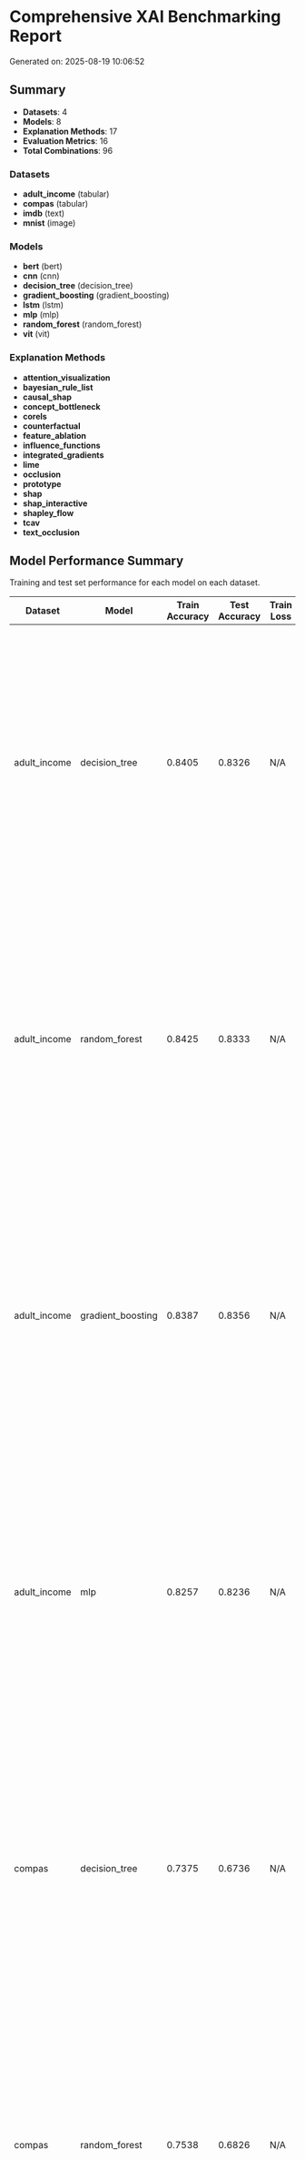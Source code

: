 # Comprehensive XAI Benchmarking Report

Generated on: 2025-08-19 10:06:52

## Summary

- **Datasets**: 4
- **Models**: 8
- **Explanation Methods**: 17
- **Evaluation Metrics**: 16
- **Total Combinations**: 96

### Datasets
- **adult_income** (tabular)
- **compas** (tabular)
- **imdb** (text)
- **mnist** (image)

### Models
- **bert** (bert)
- **cnn** (cnn)
- **decision_tree** (decision_tree)
- **gradient_boosting** (gradient_boosting)
- **lstm** (lstm)
- **mlp** (mlp)
- **random_forest** (random_forest)
- **vit** (vit)

### Explanation Methods
- **attention_visualization**
- **bayesian_rule_list**
- **causal_shap**
- **concept_bottleneck**
- **corels**
- **counterfactual**
- **feature_ablation**
- **influence_functions**
- **integrated_gradients**
- **lime**
- **occlusion**
- **prototype**
- **shap**
- **shap_interactive**
- **shapley_flow**
- **tcav**
- **text_occlusion**

## Model Performance Summary

Training and test set performance for each model on each dataset.

| Dataset | Model | Train Accuracy | Test Accuracy | Train Loss | Test Loss | Other Metrics |
|---------|-------|----------------|---------------|------------|-----------|---------------|
| adult_income | decision_tree | 0.8405 | 0.8326 | N/A | N/A | train_f1: 0.8247; test_f1: 0.8159; train_precision: 0.8365; test_precision: 0.8264; train_recall: 0.8405; test_recall: 0.8326; overfitting_gap: 0.0079; overfitting_severity: low; class_accuracies: [0.957845950121386, 0.45472703062583225]; n_classes: 2.0000; n_train_samples: 24129.0000; n_test_samples: 6033.0000; training_time: 0.0275; model_complexity: {'n_parameters': 13, 'model_size_bytes': 48, 'model_size_mb': 4.57763671875e-05, 'complexity_level': 'simple'} |
| adult_income | random_forest | 0.8425 | 0.8333 | N/A | N/A | train_f1: 0.8267; test_f1: 0.8160; train_precision: 0.8392; test_precision: 0.8278; train_recall: 0.8425; test_recall: 0.8333; overfitting_gap: 0.0092; overfitting_severity: low; class_accuracies: [0.9602736702714633, 0.45006657789613846]; n_classes: 2.0000; n_train_samples: 24129.0000; n_test_samples: 6033.0000; training_time: 0.6678; model_complexity: {'n_parameters': 19, 'model_size_bytes': 48, 'model_size_mb': 4.57763671875e-05, 'complexity_level': 'simple'} |
| adult_income | gradient_boosting | 0.8387 | 0.8356 | N/A | N/A | train_f1: 0.8229; test_f1: 0.8189; train_precision: 0.8340; test_precision: 0.8305; train_recall: 0.8387; test_recall: 0.8356; overfitting_gap: 0.0031; overfitting_severity: low; class_accuracies: [0.9607150739351137, 0.4580559254327563]; n_classes: 2.0000; n_train_samples: 24129.0000; n_test_samples: 6033.0000; training_time: 1.1447; model_complexity: {'n_parameters': 20, 'model_size_bytes': 48, 'model_size_mb': 4.57763671875e-05, 'complexity_level': 'simple'} |
| adult_income | mlp | 0.8257 | 0.8236 | N/A | N/A | train_f1: 0.8112; test_f1: 0.8083; train_precision: 0.8161; test_precision: 0.8137; train_recall: 0.8257; test_recall: 0.8236; overfitting_gap: 0.0021; overfitting_severity: low; class_accuracies: [0.9452659457073493, 0.4567243675099867]; n_classes: 2.0000; n_train_samples: 24129.0000; n_test_samples: 6033.0000; training_time: 8.5389; model_complexity: {'n_parameters': 23, 'model_size_bytes': 48, 'model_size_mb': 4.57763671875e-05, 'complexity_level': 'simple'} |
| compas | decision_tree | 0.7375 | 0.6736 | N/A | N/A | train_f1: 0.7347; test_f1: 0.6706; train_precision: 0.7381; test_precision: 0.6721; train_recall: 0.7375; test_recall: 0.6736; overfitting_gap: 0.0639; overfitting_severity: low; class_accuracies: [0.755359394703657, 0.5738461538461539]; n_classes: 2.0000; n_train_samples: 5771.0000; n_test_samples: 1443.0000; training_time: 0.0059; model_complexity: {'n_parameters': 13, 'model_size_bytes': 48, 'model_size_mb': 4.57763671875e-05, 'complexity_level': 'simple'} |
| compas | random_forest | 0.7538 | 0.6826 | N/A | N/A | train_f1: 0.7516; test_f1: 0.6797; train_precision: 0.7543; test_precision: 0.6813; train_recall: 0.7538; test_recall: 0.6826; overfitting_gap: 0.0712; overfitting_severity: low; class_accuracies: [0.7629255989911727, 0.5846153846153846]; n_classes: 2.0000; n_train_samples: 5771.0000; n_test_samples: 1443.0000; training_time: 0.2903; model_complexity: {'n_parameters': 19, 'model_size_bytes': 48, 'model_size_mb': 4.57763671875e-05, 'complexity_level': 'simple'} |
| compas | gradient_boosting | 0.7054 | 0.6951 | N/A | N/A | train_f1: 0.7025; test_f1: 0.6924; train_precision: 0.7049; test_precision: 0.6941; train_recall: 0.7054; test_recall: 0.6951; overfitting_gap: 0.0103; overfitting_severity: low; class_accuracies: [0.7730138713745272, 0.6]; n_classes: 2.0000; n_train_samples: 5771.0000; n_test_samples: 1443.0000; training_time: 0.2799; model_complexity: {'n_parameters': 20, 'model_size_bytes': 48, 'model_size_mb': 4.57763671875e-05, 'complexity_level': 'simple'} |
| compas | mlp | 0.6881 | 0.6854 | N/A | N/A | train_f1: 0.6862; test_f1: 0.6837; train_precision: 0.6868; test_precision: 0.6840; train_recall: 0.6881; test_recall: 0.6854; overfitting_gap: 0.0027; overfitting_severity: low; class_accuracies: [0.7490542244640606, 0.6076923076923076]; n_classes: 2.0000; n_train_samples: 5771.0000; n_test_samples: 1443.0000; training_time: 1.8534; model_complexity: {'n_parameters': 23, 'model_size_bytes': 48, 'model_size_mb': 4.57763671875e-05, 'complexity_level': 'simple'} |
| mnist | cnn | 0.9940 | 0.9800 | N/A | N/A | train_f1: 0.9940; test_f1: 0.9797; train_precision: 0.9942; test_precision: 0.9811; train_recall: 0.9940; test_recall: 0.9800; overfitting_gap: 0.0140; overfitting_severity: low; class_accuracies: [1.0, 1.0, 0.9375, 0.9375, 1.0, 1.0, 1.0, 1.0, 0.8, 1.0]; n_classes: 10.0000; n_train_samples: 1000.0000; n_test_samples: 200.0000; training_time: 6.4886; model_complexity: {'n_parameters': 688138, 'model_size_bytes': 2752552, 'model_size_mb': 2.6250381469726562, 'complexity_level': 'complex'} |
| mnist | vit | 0.7800 | 0.7000 | N/A | N/A | train_f1: 0.7748; test_f1: 0.6862; train_precision: 0.7974; test_precision: 0.7076; train_recall: 0.7800; test_recall: 0.7000; overfitting_gap: 0.0800; overfitting_severity: low; class_accuracies: [1.0, 0.8928571428571429, 0.5, 0.5625, 0.8928571428571429, 0.35, 0.35, 0.875, 0.7, 0.6666666666666666]; n_classes: 10.0000; n_train_samples: 1000.0000; n_test_samples: 200.0000; training_time: 9.8344; model_complexity: {'n_parameters': 3231242, 'model_size_bytes': 12924968, 'model_size_mb': 12.326210021972656, 'complexity_level': 'complex'} |
| imdb | bert | 0.9180 | 0.8100 | N/A | N/A | train_f1: 0.9180; test_f1: 0.8099; train_precision: 0.9180; test_precision: 0.8105; train_recall: 0.9180; test_recall: 0.8100; overfitting_gap: 0.1080; overfitting_severity: moderate; class_accuracies: [0.79, 0.83]; n_classes: 2.0000; n_train_samples: 1000.0000; n_test_samples: 200.0000; training_time: 0.5902; model_complexity: {'n_parameters': 15, 'model_size_bytes': 48, 'model_size_mb': 4.57763671875e-05, 'complexity_level': 'simple'} |
| imdb | lstm | 0.8870 | 0.8150 | N/A | N/A | train_f1: 0.8870; test_f1: 0.8149; train_precision: 0.8870; test_precision: 0.8158; train_recall: 0.8870; test_recall: 0.8150; overfitting_gap: 0.0720; overfitting_severity: low; class_accuracies: [0.84, 0.79]; n_classes: 2.0000; n_train_samples: 1000.0000; n_test_samples: 200.0000; training_time: 1.0073; model_complexity: {'n_parameters': 4, 'model_size_bytes': 48, 'model_size_mb': 4.57763671875e-05, 'complexity_level': 'simple'} |

## XAI Evaluation Results Table

Each row represents a unique combination of Dataset, Model, and Explanation Method with their evaluation metrics.

| Dataset | Model | Explanation Method | Detailed Report | Time Complexity | Faithfulness | Monotonicity | Completeness | Stability | Consistency | Sparsity | Simplicity | Advanced Identity | Advanced Separability | Advanced Non Sensitivity | Advanced Compactness | Advanced Correctness | Advanced Entropy | Advanced Gini Coefficient | Advanced Kl Divergence |
|---------|-------|-------------------|-----------------|--------|--------|--------|--------|--------|--------|--------|--------|--------|--------|--------|--------|--------|--------|--------|--------|
| adult_income | decision_tree | shap | [View Details](#) | 0.0007 | 0.1900 | 0.0200 | 0.0100 | 0.0000 | 0.4651 | 0.0300 | 0.9520 | 0.9432 | 0.1706 | 1.0000 | 0.1775 | 0.6240 | 0.0215 | 0.1420 | 0.1685 |
| adult_income | decision_tree | lime | [View Details](#) | 0.0096 | 0.0600 | 0.0267 | 0.0000 | 0.0000 | 0.5203 | 0.0600 | 0.9404 | 0.8696 | 0.2186 | 1.0000 | 0.2238 | 0.5943 | 0.0279 | 0.1804 | 0.2121 |
| adult_income | decision_tree | causal_shap | [View Details](#) | 0.0161 | 0.2400 | 0.0200 | 0.0200 | 0.0000 | 0.5514 | 0.0360 | 0.9491 | 1.0000 | 0.1772 | 1.0000 | 0.1855 | 0.5809 | 0.0255 | 0.1491 | 0.1745 |
| adult_income | decision_tree | shapley_flow | [View Details](#) | 0.0068 | 0.1000 | 0.0000 | 0.0000 | 1.0000 | 0.0000 | 0.0000 | 1.0000 | 1.0000 | 0.0000 | 0.5000 | 0.0000 | 0.5600 | 0.0000 | 0.0000 | 0.0000 |
| adult_income | decision_tree | shap_interactive | [View Details](#) | 0.0177 | 0.3000 | 0.0333 | 0.0190 | 0.0000 | 0.3736 | 0.1000 | 0.9404 | 0.9073 | 0.2791 | 1.0000 | 0.2800 | 0.6270 | 0.0863 | 0.2270 | 0.2471 |
| adult_income | decision_tree | prototype | [View Details](#) | 0.0008 | 0.6900 | 0.8369 | 1.0000 | 0.0000 | 0.0000 | 0.0000 | 0.0000 | 1.0000 | 0.0000 | 0.5000 | 0.0000 | 0.0000 | 0.0000 | 0.0000 | 0.0000 |
| adult_income | decision_tree | counterfactual | [View Details](#) | 0.0005 | 0.7200 | 0.1868 | 1.0000 | 1.0000 | 0.0000 | 0.0000 | 0.0000 | 1.0000 | 0.0000 | 0.5000 | 0.0000 | 0.0000 | 0.0000 | 0.0000 | 0.0000 |
| adult_income | decision_tree | bayesian_rule_list | [View Details](#) | 0.0005 | 0.0000 | 0.0000 | 0.0000 | 1.0000 | 0.0000 | 0.0000 | 1.0000 | 1.0000 | 0.0000 | 0.5000 | 0.0000 | 0.5670 | 0.0000 | 0.0000 | 0.0000 |
| adult_income | decision_tree | corels | [View Details](#) | 0.0003 | 0.0000 | 0.0000 | 0.0000 | 1.0000 | 0.0000 | 0.0000 | 0.0000 | 1.0000 | 0.0000 | 0.5000 | 0.0000 | 0.5670 | 1.0000 | 0.0000 | 0.0000 |
| adult_income | decision_tree | feature_ablation | [View Details](#) | 0.0004 | 0.0000 | 0.0000 | 0.0000 | 0.0000 | 0.4632 | 0.0240 | 0.9440 | 1.0000 | 0.2245 | 1.0000 | 0.2300 | 0.6040 | 0.0172 | 0.1840 | 0.2228 |
| adult_income | random_forest | shap | [View Details](#) | 0.0323 | 0.1900 | 0.0200 | 0.0000 | 0.0000 | 0.4696 | 0.0140 | 0.9440 | 0.9438 | 0.1647 | 1.0000 | 0.1675 | 0.6170 | 0.0291 | 0.1340 | 0.1609 |
| adult_income | random_forest | lime | [View Details](#) | 0.0184 | 0.1000 | 0.0200 | 0.0000 | 0.0000 | 0.3842 | 0.0240 | 0.9659 | 0.9091 | 0.1562 | 1.0000 | 0.1583 | 0.5779 | 0.0080 | 0.1259 | 0.1520 |
| adult_income | random_forest | causal_shap | [View Details](#) | 0.6472 | 0.2400 | 0.0200 | 0.0000 | 0.0000 | 0.5620 | 0.0360 | 0.9495 | 1.0000 | 0.1772 | 1.0000 | 0.1849 | 0.5810 | 0.0278 | 0.1495 | 0.1722 |
| adult_income | random_forest | shapley_flow | [View Details](#) | 0.2995 | 0.1333 | 0.0000 | 0.0000 | 1.0000 | 0.0000 | 0.0000 | 1.0000 | 1.0000 | 0.0000 | 0.5000 | 0.0000 | 0.5600 | 0.0000 | 0.0000 | 0.0000 |
| adult_income | random_forest | shap_interactive | [View Details](#) | 0.7332 | 0.3000 | 0.0333 | 0.0000 | 0.0000 | 0.4052 | 0.0800 | 0.9290 | 0.9127 | 0.2683 | 1.0000 | 0.2654 | 0.6262 | 0.1044 | 0.2146 | 0.2290 |
| adult_income | random_forest | prototype | [View Details](#) | 0.0042 | 0.6850 | 0.8065 | 1.0000 | 0.0000 | 0.0000 | 0.0000 | 0.0000 | 1.0000 | 0.0000 | 0.5000 | 0.0000 | 0.0000 | 0.0000 | 0.0000 | 0.0000 |
| adult_income | random_forest | counterfactual | [View Details](#) | 0.0055 | 0.6800 | 0.1849 | 1.0000 | 0.6432 | 0.6142 | 0.0000 | 0.0000 | 1.0000 | 0.0000 | 0.5000 | 0.0000 | 0.0000 | 0.0000 | 0.0000 | 0.0000 |
| adult_income | random_forest | bayesian_rule_list | [View Details](#) | 0.0059 | 0.0000 | 0.0000 | 0.0000 | 1.0000 | 0.0000 | 0.0000 | 1.0000 | 1.0000 | 0.0000 | 0.5000 | 0.0000 | 0.5600 | 0.0000 | 0.0000 | 0.0000 |
| adult_income | random_forest | corels | [View Details](#) | 0.0047 | 0.0000 | 0.0000 | 0.0000 | 1.0000 | 0.0000 | 0.0000 | 0.0000 | 1.0000 | 0.0000 | 0.5000 | 0.0000 | 0.5600 | 1.0000 | 0.0000 | 0.0000 |
| adult_income | random_forest | feature_ablation | [View Details](#) | 0.0279 | 0.0000 | 0.0000 | 0.0000 | 0.0000 | 0.4509 | 0.0120 | 0.9320 | 1.0000 | 0.2132 | 1.0000 | 0.2150 | 0.6040 | 0.0309 | 0.1720 | 0.2091 |
| adult_income | gradient_boosting | shap | [View Details](#) | 0.0023 | 0.2100 | 0.0300 | 0.0000 | 0.0000 | 0.4896 | 0.0220 | 0.9400 | 0.9432 | 0.1825 | 1.0000 | 0.1875 | 0.6440 | 0.0316 | 0.1500 | 0.1784 |
| adult_income | gradient_boosting | lime | [View Details](#) | 0.0155 | 0.1200 | 0.0400 | 0.0000 | 0.0000 | 0.4557 | 0.0360 | 0.9538 | 0.9091 | 0.1873 | 1.0000 | 0.1926 | 0.6135 | 0.0182 | 0.1538 | 0.1818 |
| adult_income | gradient_boosting | causal_shap | [View Details](#) | 0.0507 | 0.2600 | 0.0200 | 0.0000 | 0.0000 | 0.6393 | 0.0280 | 0.9572 | 1.0000 | 0.1847 | 1.0000 | 0.1904 | 0.6138 | 0.0259 | 0.1514 | 0.1741 |
| adult_income | gradient_boosting | shap_interactive | [View Details](#) | 0.0610 | 0.3000 | 0.0333 | 0.0140 | 0.0000 | 0.5203 | 0.0933 | 0.9370 | 0.9607 | 0.2754 | 1.0000 | 0.2834 | 0.6507 | 0.0993 | 0.2277 | 0.2340 |
| adult_income | gradient_boosting | prototype | [View Details](#) | 0.0012 | 0.7100 | 0.8096 | 1.0000 | 0.0000 | 0.0000 | 0.0000 | 0.0000 | 1.0000 | 0.0000 | 0.5000 | 0.0000 | 0.0000 | 0.0000 | 0.0000 | 0.0000 |
| adult_income | gradient_boosting | counterfactual | [View Details](#) | 0.0010 | 0.7200 | 0.1808 | 1.0000 | 0.8024 | 0.2903 | 0.0000 | 0.0000 | 1.0000 | 0.0000 | 0.5000 | 0.0000 | 0.0000 | 0.0000 | 0.0000 | 0.0000 |
| adult_income | gradient_boosting | bayesian_rule_list | [View Details](#) | 0.0009 | 0.0000 | 0.0000 | 0.0000 | 1.0000 | 0.0000 | 0.0000 | 1.0000 | 1.0000 | 0.0000 | 0.5000 | 0.0000 | 0.5810 | 0.0000 | 0.0000 | 0.0000 |
| adult_income | gradient_boosting | corels | [View Details](#) | 0.0008 | 0.0000 | 0.0000 | 0.0000 | 1.0000 | 0.0000 | 0.0000 | 0.0000 | 1.0000 | 0.0000 | 0.5000 | 0.0000 | 0.5810 | 1.0000 | 0.0000 | 0.0000 |
| adult_income | gradient_boosting | feature_ablation | [View Details](#) | 0.0013 | 0.0000 | 0.0000 | 0.0000 | 0.0000 | 0.4954 | 0.0200 | 0.9360 | 1.0000 | 0.2404 | 1.0000 | 0.2450 | 0.6380 | 0.0223 | 0.1960 | 0.2377 |
| adult_income | mlp | shap | [View Details](#) | 0.0010 | 0.2200 | 0.0250 | 0.0000 | 0.0000 | 0.4396 | 0.0260 | 0.9420 | 0.9032 | 0.1970 | 1.0000 | 0.2025 | 0.6400 | 0.0258 | 0.1620 | 0.1942 |
| adult_income | mlp | lime | [View Details](#) | 0.0142 | 0.0800 | 0.0233 | 0.0000 | 0.0000 | 0.6496 | 0.0720 | 0.9650 | 0.8913 | 0.0947 | 1.0000 | 0.1052 | 0.5691 | 0.0383 | 0.0850 | 0.0817 |
| adult_income | mlp | integrated_gradients | [View Details](#) | 0.0610 | 0.0000 | 0.0000 | 0.0000 | 1.0000 | 0.0000 | 0.0000 | 1.0000 | 1.0000 | 0.0000 | 0.5000 | 0.0000 | 0.5833 | 0.0000 | 0.0000 | 0.0000 |
| adult_income | mlp | causal_shap | [View Details](#) | 0.0266 | 0.2400 | 0.0090 | 0.0000 | 0.0000 | 0.5502 | 0.0360 | 0.9659 | 1.0000 | 0.1617 | 1.0000 | 0.1662 | 0.5957 | 0.0312 | 0.1320 | 0.1488 |
| adult_income | mlp | shapley_flow | [View Details](#) | 0.0107 | 0.1000 | 0.0000 | 0.0000 | 1.0000 | 0.0000 | 0.0000 | 1.0000 | 1.0000 | 0.0000 | 0.5000 | 0.0000 | 0.5833 | 0.0000 | 0.0000 | 0.0000 |
| adult_income | mlp | shap_interactive | [View Details](#) | 0.0324 | 0.3333 | 0.0178 | 0.0064 | 0.0000 | 0.3857 | 0.1267 | 0.9609 | 0.8939 | 0.2946 | 1.0000 | 0.2845 | 0.6486 | 0.1393 | 0.2330 | 0.2273 |
| adult_income | mlp | prototype | [View Details](#) | 0.0011 | 0.7050 | 0.8031 | 1.0000 | 0.0000 | 0.0000 | 0.0000 | 0.0000 | 1.0000 | 0.0000 | 0.5000 | 0.0000 | 0.0000 | 0.0000 | 0.0000 | 0.0000 |
| adult_income | mlp | counterfactual | [View Details](#) | 0.0008 | 0.7400 | 0.1976 | 1.0000 | 0.7957 | 0.7817 | 0.0000 | 0.0000 | 1.0000 | 0.0000 | 0.5000 | 0.0000 | 0.0000 | 0.0000 | 0.0000 | 0.0000 |
| adult_income | mlp | influence_functions | [View Details](#) | 0.0342 | 0.0000 | 0.0000 | 0.0000 | 0.2615 | 0.4384 | 0.6000 | 0.4358 | 1.0000 | 0.4254 | 1.0000 | 0.5102 | 0.7454 | 0.7768 | 0.4358 | 0.2232 |
| adult_income | mlp | bayesian_rule_list | [View Details](#) | 0.0007 | 0.0000 | 0.0000 | 0.0000 | 1.0000 | 0.0000 | 0.0000 | 1.0000 | 1.0000 | 0.0000 | 0.5000 | 0.0000 | 0.5740 | 0.0000 | 0.0000 | 0.0000 |
| adult_income | mlp | corels | [View Details](#) | 0.0005 | 0.0000 | 0.0000 | 0.0000 | 1.0000 | 0.0000 | 0.0000 | 0.0000 | 1.0000 | 0.0000 | 0.5000 | 0.0000 | 0.5740 | 1.0000 | 0.0000 | 0.0000 |
| adult_income | mlp | feature_ablation | [View Details](#) | 0.0005 | 0.0000 | 0.0000 | 0.0000 | 0.0000 | 0.4377 | 0.0240 | 0.9320 | 1.0000 | 0.2845 | 1.0000 | 0.2900 | 0.6360 | 0.0172 | 0.2320 | 0.2828 |
| compas | decision_tree | shap | [View Details](#) | 0.0006 | 0.6500 | 0.0300 | 0.0000 | 0.0000 | 0.6861 | 0.3500 | 0.7000 | 0.6292 | 0.3712 | 0.9999 | 0.5250 | 0.6090 | 0.1525 | 0.3500 | 0.4975 |
| compas | decision_tree | lime | [View Details](#) | 0.0155 | 0.3000 | 0.0800 | 0.0000 | 0.0000 | 0.6991 | 0.6267 | 0.6797 | 0.5000 | 0.6541 | 1.0000 | 0.9284 | 0.5958 | 0.0305 | 0.6197 | 0.9095 |
| compas | decision_tree | causal_shap | [View Details](#) | 0.0125 | 0.5000 | 0.0000 | 0.0000 | 0.0000 | 0.6130 | 0.3000 | 0.7603 | 1.0000 | 0.2295 | 1.0000 | 0.3185 | 0.3997 | 0.2245 | 0.2215 | 0.2555 |
| compas | decision_tree | shapley_flow | [View Details](#) | 0.0051 | 0.3333 | 0.0000 | 0.0000 | 1.0000 | 0.0000 | 0.0000 | 1.0000 | 1.0000 | 0.0000 | 0.5000 | 0.0000 | 0.3733 | 0.0000 | 0.0000 | 0.0000 |
| compas | decision_tree | shap_interactive | [View Details](#) | 0.0178 | 0.6667 | 0.0111 | 0.0716 | 0.0000 | 0.6505 | 0.5444 | 0.6931 | 0.6838 | 0.4380 | 1.0000 | 0.4790 | 0.5052 | 0.5006 | 0.3426 | 0.3661 |
| compas | decision_tree | prototype | [View Details](#) | 0.0003 | 0.6550 | 0.7320 | 1.0000 | 0.0000 | 0.0000 | 0.0000 | 0.0000 | 1.0000 | 0.0000 | 0.5000 | 0.0000 | 0.0000 | 0.0000 | 0.0000 | 0.0000 |
| compas | decision_tree | counterfactual | [View Details](#) | 0.0002 | 0.6300 | 0.2618 | 1.0000 | 0.8343 | 0.9754 | 0.0000 | 0.0000 | 1.0000 | 0.0000 | 0.5000 | 0.0000 | 0.0000 | 0.0000 | 0.0000 | 0.0000 |
| compas | decision_tree | bayesian_rule_list | [View Details](#) | 0.0004 | 0.0000 | 0.0000 | 0.0000 | 1.0000 | 0.0000 | 0.0000 | 1.0000 | 1.0000 | 0.0000 | 0.5000 | 0.0000 | 0.4200 | 0.0000 | 0.0000 | 0.0000 |
| compas | decision_tree | corels | [View Details](#) | 0.0002 | 0.0000 | 0.0000 | 0.0000 | 1.0000 | 0.0000 | 0.0000 | 0.0000 | 1.0000 | 0.0000 | 0.5000 | 0.0000 | 0.4200 | 1.0000 | 0.0000 | 0.0000 |
| compas | decision_tree | feature_ablation | [View Details](#) | 0.0004 | 0.0000 | 0.0000 | 0.0000 | 0.0000 | 0.6747 | 0.3667 | 0.6667 | 1.0000 | 0.3889 | 1.0000 | 0.5500 | 0.5260 | 0.1840 | 0.3667 | 0.5160 |
| compas | random_forest | shap | [View Details](#) | 0.0273 | 0.6300 | 0.0383 | 0.0000 | 0.0000 | 0.7164 | 0.3233 | 0.6933 | 0.6548 | 0.3429 | 1.0000 | 0.4850 | 0.6240 | 0.1777 | 0.3233 | 0.4523 |
| compas | random_forest | lime | [View Details](#) | 0.0274 | 0.3200 | 0.0867 | 0.0000 | 0.0000 | 0.7949 | 0.4933 | 0.6940 | 0.6216 | 0.4458 | 1.0000 | 0.6386 | 0.5475 | 0.1680 | 0.4340 | 0.5720 |
| compas | random_forest | causal_shap | [View Details](#) | 0.5443 | 0.4800 | 0.0300 | 0.0000 | 0.0000 | 0.6366 | 0.3200 | 0.7403 | 1.0000 | 0.2109 | 0.9996 | 0.2786 | 0.4479 | 0.2842 | 0.2021 | 0.2158 |
| compas | random_forest | shapley_flow | [View Details](#) | 0.2809 | 0.4333 | 0.0000 | 0.0000 | 1.0000 | 0.0000 | 0.0000 | 1.0000 | 1.0000 | 0.0000 | 0.5000 | 0.0000 | 0.3733 | 0.0000 | 0.0000 | 0.0000 |
| compas | random_forest | shap_interactive | [View Details](#) | 0.6092 | 0.6333 | 0.0556 | 0.0358 | 0.0000 | 0.6707 | 0.4889 | 0.6391 | 0.8108 | 0.3285 | 0.9999 | 0.3809 | 0.4536 | 0.4920 | 0.2802 | 0.2747 |
| compas | random_forest | prototype | [View Details](#) | 0.0042 | 0.7200 | 0.6803 | 1.0000 | 0.9783 | 1.0000 | 0.0000 | 0.0000 | 1.0000 | 0.0000 | 0.5000 | 0.0000 | 0.0000 | 0.0000 | 0.0000 | 0.0000 |
| compas | random_forest | counterfactual | [View Details](#) | 0.0052 | 0.6850 | 0.3126 | 1.0000 | 0.8405 | 0.7841 | 0.0000 | 0.0000 | 1.0000 | 0.0000 | 0.5000 | 0.0000 | 0.0000 | 0.0000 | 0.0000 | 0.0000 |
| compas | random_forest | bayesian_rule_list | [View Details](#) | 0.0045 | 0.0000 | 0.0000 | 0.0000 | 1.0000 | 0.0000 | 0.0000 | 1.0000 | 1.0000 | 0.0000 | 0.5000 | 0.0000 | 0.4410 | 0.0000 | 0.0000 | 0.0000 |
| compas | random_forest | corels | [View Details](#) | 0.0049 | 0.0000 | 0.0000 | 0.0000 | 1.0000 | 0.0000 | 0.0000 | 0.0000 | 1.0000 | 0.0000 | 0.5000 | 0.0000 | 0.4410 | 1.0000 | 0.0000 | 0.0000 |
| compas | random_forest | feature_ablation | [View Details](#) | 0.0202 | 0.0000 | 0.0000 | 0.0000 | 0.0000 | 0.7118 | 0.2933 | 0.6333 | 1.0000 | 0.3111 | 0.9999 | 0.4400 | 0.5640 | 0.2671 | 0.2933 | 0.3929 |
| compas | gradient_boosting | shap | [View Details](#) | 0.0013 | 0.6100 | 0.0250 | 0.0000 | 0.0000 | 0.7096 | 0.3233 | 0.7133 | 0.6705 | 0.3429 | 0.9999 | 0.4850 | 0.6490 | 0.1551 | 0.3233 | 0.4549 |
| compas | gradient_boosting | lime | [View Details](#) | 0.0163 | 0.4000 | 0.1400 | 0.0000 | 0.3665 | 0.9617 | 0.5600 | 0.7133 | 0.5682 | 0.5839 | 1.0000 | 0.8292 | 0.6500 | 0.0307 | 0.5533 | 0.8093 |
| compas | gradient_boosting | causal_shap | [View Details](#) | 0.0307 | 0.4600 | 0.0300 | 0.0000 | 0.0000 | 0.6156 | 0.3133 | 0.6738 | 1.0000 | 0.1721 | 0.9999 | 0.2337 | 0.4502 | 0.3297 | 0.1738 | 0.1703 |
| compas | gradient_boosting | shap_interactive | [View Details](#) | 0.0326 | 0.6667 | 0.0611 | 0.0352 | 0.0000 | 0.6118 | 0.5000 | 0.6608 | 0.7493 | 0.3400 | 1.0000 | 0.3777 | 0.4833 | 0.4946 | 0.2744 | 0.2721 |
| compas | gradient_boosting | prototype | [View Details](#) | 0.0004 | 0.7500 | 0.6892 | 1.0000 | 0.0000 | 0.0000 | 0.0000 | 0.0000 | 1.0000 | 0.0000 | 0.5000 | 0.0000 | 0.0000 | 0.0000 | 0.0000 | 0.0000 |
| compas | gradient_boosting | counterfactual | [View Details](#) | 0.0004 | 0.6650 | 0.3223 | 1.0000 | 0.9948 | 0.3208 | 0.0000 | 0.0000 | 1.0000 | 0.0000 | 0.5000 | 0.0000 | 0.0000 | 0.0000 | 0.0000 | 0.0000 |
| compas | gradient_boosting | bayesian_rule_list | [View Details](#) | 0.0008 | 0.0000 | 0.0000 | 0.0000 | 1.0000 | 0.0000 | 0.0000 | 1.0000 | 1.0000 | 0.0000 | 0.5000 | 0.0000 | 0.4690 | 0.0000 | 0.0000 | 0.0000 |
| compas | gradient_boosting | corels | [View Details](#) | 0.0004 | 0.0000 | 0.0000 | 0.0000 | 1.0000 | 0.0000 | 0.0000 | 0.0000 | 1.0000 | 0.0000 | 0.5000 | 0.0000 | 0.4690 | 1.0000 | 0.0000 | 0.0000 |
| compas | gradient_boosting | feature_ablation | [View Details](#) | 0.0011 | 0.0000 | 0.0000 | 0.0000 | 0.0000 | 0.6815 | 0.3333 | 0.6933 | 1.0000 | 0.3536 | 0.9999 | 0.5000 | 0.5980 | 0.1767 | 0.3333 | 0.4633 |
| compas | mlp | shap | [View Details](#) | 0.0009 | 0.5800 | 0.0100 | 0.0000 | 0.0000 | 0.7432 | 0.3800 | 0.8000 | 0.6556 | 0.4031 | 1.0000 | 0.5700 | 0.6430 | 0.0126 | 0.3800 | 0.5674 |
| compas | mlp | lime | [View Details](#) | 0.0126 | 0.0400 | 0.0000 | 0.0000 | 0.0000 | 0.7909 | 0.3600 | 0.7900 | 0.6136 | 0.3422 | 1.0000 | 0.4877 | 0.5413 | 0.0847 | 0.3300 | 0.4553 |
| compas | mlp | integrated_gradients | [View Details](#) | 0.0336 | 0.0000 | 0.0000 | 0.0000 | 1.0000 | 0.0000 | 0.0000 | 1.0000 | 1.0000 | 0.0000 | 0.5000 | 0.0000 | 0.4200 | 0.0000 | 0.0000 | 0.0000 |
| compas | mlp | causal_shap | [View Details](#) | 0.0153 | 0.3400 | 0.0000 | 0.0000 | 0.0000 | 0.5885 | 0.3067 | 0.8046 | 1.0000 | 0.2568 | 1.0000 | 0.3432 | 0.5058 | 0.1481 | 0.2366 | 0.3119 |
| compas | mlp | shapley_flow | [View Details](#) | 0.0074 | 0.2333 | 0.0000 | 0.0000 | 1.0000 | 0.0000 | 0.0000 | 1.0000 | 1.0000 | 0.0000 | 0.5000 | 0.0000 | 0.4200 | 0.0000 | 0.0000 | 0.0000 |
| compas | mlp | shap_interactive | [View Details](#) | 0.0165 | 0.5000 | 0.0111 | 0.0327 | 0.0000 | 0.6456 | 0.5111 | 0.8059 | 0.6015 | 0.4634 | 1.0000 | 0.5193 | 0.6008 | 0.3694 | 0.3600 | 0.4306 |
| compas | mlp | prototype | [View Details](#) | 0.0003 | 0.7150 | 0.7000 | 1.0000 | 0.0000 | 0.0000 | 0.0000 | 0.0000 | 1.0000 | 0.0000 | 0.5000 | 0.0000 | 0.0000 | 0.0000 | 0.0000 | 0.0000 |
| compas | mlp | counterfactual | [View Details](#) | 0.0004 | 0.7250 | 0.3166 | 1.0000 | 0.8997 | 0.5523 | 0.0000 | 0.0000 | 1.0000 | 0.0000 | 0.5000 | 0.0000 | 0.0000 | 0.0000 | 0.0000 | 0.0000 |
| compas | mlp | influence_functions | [View Details](#) | 0.0245 | 0.0000 | 0.0000 | 0.0000 | 0.3834 | 0.7184 | 0.6667 | 0.4325 | 1.0000 | 0.4194 | 1.0000 | 0.6078 | 0.6356 | 0.6415 | 0.4325 | 0.3585 |
| compas | mlp | bayesian_rule_list | [View Details](#) | 0.0005 | 0.0000 | 0.0000 | 0.0000 | 1.0000 | 0.0000 | 0.0000 | 1.0000 | 1.0000 | 0.0000 | 0.5000 | 0.0000 | 0.4690 | 0.0000 | 0.0000 | 0.0000 |
| compas | mlp | corels | [View Details](#) | 0.0005 | 0.0000 | 0.0000 | 0.0000 | 1.0000 | 0.0000 | 0.0000 | 0.0000 | 1.0000 | 0.0000 | 0.5000 | 0.0000 | 0.4690 | 1.0000 | 0.0000 | 0.0000 |
| compas | mlp | feature_ablation | [View Details](#) | 0.0004 | 0.0000 | 0.0000 | 0.0000 | 0.0000 | 0.7167 | 0.3800 | 0.8000 | 1.0000 | 0.4031 | 1.0000 | 0.5700 | 0.5800 | 0.0126 | 0.3800 | 0.5674 |
| mnist | cnn | prototype | [View Details](#) | 0.0019 | 0.9800 | 0.66179883 | 1.0000 | 0.8955 | 0.1336 | 0.0000 | 0.0000 | 1.0000 | 0.0000 | 0.5000 | 0.0000 | 0.0000 | 0.0000 | 0.0000 | 0.0000 |
| mnist | cnn | counterfactual | [View Details](#) | 0.0035 | 0.9800 | 0.4679225 | 1.0000 | 0.7809 | 0.8833 | 0.0000 | 0.0000 | 1.0000 | 0.0000 | 0.5000 | 0.0000 | 0.0000 | 0.0000 | 0.0000 | 0.0000 |
| mnist | cnn | tcav | [View Details](#) | 0.0000 | 0.0000 | 0.0000 | 0.0000 | 0.0000 | 0.0000 | 0.0000 | 0.0000 | N/A | N/A | N/A | N/A | N/A | N/A | N/A | N/A |
| mnist | cnn | concept_bottleneck | [View Details](#) | 0.0000 | 0.0000 | 0.0000 | 0.0000 | 0.0000 | 0.0000 | 0.0000 | 0.0000 | N/A | N/A | N/A | N/A | N/A | N/A | N/A | N/A |
| mnist | cnn | occlusion | [View Details](#) | 0.0219 | 0.0000 | 0.0000 | 0.0000 | 0.0000 | 0.0000 | 0.0000 | 0.0000 | 1.0000 | 0.0000 | 0.5000 | 0.0000 | 0.0000 | 0.0000 | 0.0000 | 0.0000 |
| mnist | vit | tcav | [View Details](#) | 0.0000 | 0.0000 | 0.0000 | 0.0000 | 0.0000 | 0.0000 | 0.0000 | 0.0000 | N/A | N/A | N/A | N/A | N/A | N/A | N/A | N/A |
| mnist | vit | concept_bottleneck | [View Details](#) | 0.0000 | 0.0000 | 0.0000 | 0.0000 | 0.0000 | 0.0000 | 0.0000 | 0.0000 | N/A | N/A | N/A | N/A | N/A | N/A | N/A | N/A |
| mnist | vit | occlusion | [View Details](#) | 0.0900 | 0.0000 | 0.0000 | 0.0000 | 0.0000 | 0.0000 | 0.0000 | 0.0000 | 1.0000 | 0.0000 | 0.5000 | 0.0000 | 0.0000 | 0.0000 | 0.0000 | 0.0000 |
| imdb | bert | lime | [View Details](#) | 0.0888 | 0.8400 | 0.0000 | 0.0000 | 0.0769 | 0.1526 | 0.7400 | 0.4506 | 1.0000 | 0.4687 | 0.0000 | 0.4594 | 0.5942 | 0.9038 | 0.4506 | 0.0962 |
| imdb | bert | text_occlusion | [View Details](#) | 0.0493 | 0.0000 | 0.0000 | 0.0000 | 0.0000 | 0.0552 | 0.0046 | 0.8016 | 1.0000 | 0.0890 | 0.0000 | 0.0824 | 0.6360 | 0.2137 | 0.0816 | 0.0663 |
| imdb | bert | attention_visualization | [View Details](#) | 0.1220 | 0.0000 | 0.0000 | 0.0000 | 0.7141 | 0.0947 | 0.7005 | 0.0381 | 1.0000 | 0.0360 | 0.0000 | 0.0055 | 0.5880 | 0.9994 | 0.0381 | 0.0006 |
| imdb | lstm | lime | [View Details](#) | 0.0847 | 0.8000 | 0.0000 | 0.0000 | 0.0000 | 0.1255 | 0.7400 | 0.4763 | 1.0000 | 0.5240 | 0.0000 | 0.5058 | 0.5677 | 0.8899 | 0.4763 | 0.1101 |
| imdb | lstm | text_occlusion | [View Details](#) | 0.0501 | 0.0000 | 0.0000 | 0.0000 | 0.0000 | 0.0627 | 0.0062 | 0.7822 | 1.0000 | 0.1734 | 0.0000 | 0.1638 | 0.6500 | 0.2449 | 0.1622 | 0.1351 |
| imdb | lstm | attention_visualization | [View Details](#) | 0.1300 | 0.0000 | 0.0000 | 0.0000 | 0.7135 | 0.0924 | 0.6971 | 0.0385 | 1.0000 | 0.0371 | 0.0000 | 0.0059 | 0.5600 | 0.9994 | 0.0385 | 0.0006 |

## Detailed Explanation Analysis

Summary of detailed explanations generated for the entire test set.

| Dataset | Model | Method | Test Instances | Valid Explanations | Accuracy | Avg Feature Importance | Detailed Files |
|---------|-------|--------|----------------|-------------------|----------|----------------------|----------------|
| adult_income | decision_tree | shap | 6033 | 6033 | 0.833 | 0.0000 | [JSON](detailed_explanations\adult_income\decision_tree\shap_detailed_explanations.json) |
| adult_income | decision_tree | lime | 6033 | 6033 | 0.833 | 0.0356 | [JSON](detailed_explanations\adult_income\decision_tree\lime_detailed_explanations.json) |
| adult_income | decision_tree | causal_shap | 6033 | 6033 | 0.833 | 0.0000 | [JSON](detailed_explanations\adult_income\decision_tree\causal_shap_detailed_explanations.json) |
| adult_income | decision_tree | shapley_flow | 6033 | 6033 | 0.833 | 0.0000 | [JSON](detailed_explanations\adult_income\decision_tree\shapley_flow_detailed_explanations.json) |
| adult_income | decision_tree | shap_interactive | 6033 | 6033 | 0.833 | 0.0000 | [JSON](detailed_explanations\adult_income\decision_tree\shap_interactive_detailed_explanations.json) |
| adult_income | decision_tree | prototype | 6033 | 6033 | 0.833 | 0.0000 | [JSON](detailed_explanations\adult_income\decision_tree\prototype_detailed_explanations.json) |
| adult_income | decision_tree | counterfactual | 6033 | 6033 | 0.833 | 0.0000 | [JSON](detailed_explanations\adult_income\decision_tree\counterfactual_detailed_explanations.json) |
| adult_income | decision_tree | bayesian_rule_list | 6033 | 6033 | 0.833 | 0.0000 | [JSON](detailed_explanations\adult_income\decision_tree\bayesian_rule_list_detailed_explanations.json) |
| adult_income | decision_tree | corels | 6033 | 6033 | 0.833 | 0.0000 | [JSON](detailed_explanations\adult_income\decision_tree\corels_detailed_explanations.json) |
| adult_income | decision_tree | feature_ablation | 6033 | 6033 | 0.833 | 0.0000 | [JSON](detailed_explanations\adult_income\decision_tree\feature_ablation_detailed_explanations.json) |
| adult_income | random_forest | shap | 6033 | 6033 | 0.833 | 0.0000 | [JSON](detailed_explanations\adult_income\random_forest\shap_detailed_explanations.json) |
| adult_income | random_forest | lime | 6033 | 6033 | 0.833 | 0.0299 | [JSON](detailed_explanations\adult_income\random_forest\lime_detailed_explanations.json) |
| adult_income | random_forest | causal_shap | 6033 | 6033 | 0.833 | 0.0000 | [JSON](detailed_explanations\adult_income\random_forest\causal_shap_detailed_explanations.json) |
| adult_income | random_forest | shapley_flow | 6033 | 6033 | 0.833 | 0.0000 | [JSON](detailed_explanations\adult_income\random_forest\shapley_flow_detailed_explanations.json) |
| adult_income | random_forest | shap_interactive | 6033 | 6033 | 0.833 | 0.0000 | [JSON](detailed_explanations\adult_income\random_forest\shap_interactive_detailed_explanations.json) |
| adult_income | random_forest | prototype | 6033 | 6033 | 0.833 | 0.0000 | [JSON](detailed_explanations\adult_income\random_forest\prototype_detailed_explanations.json) |
| adult_income | random_forest | counterfactual | 6033 | 6033 | 0.833 | 0.0000 | [JSON](detailed_explanations\adult_income\random_forest\counterfactual_detailed_explanations.json) |
| adult_income | random_forest | bayesian_rule_list | 6033 | 6033 | 0.833 | 0.0000 | [JSON](detailed_explanations\adult_income\random_forest\bayesian_rule_list_detailed_explanations.json) |
| adult_income | random_forest | corels | 6033 | 6033 | 0.833 | 0.0000 | [JSON](detailed_explanations\adult_income\random_forest\corels_detailed_explanations.json) |
| adult_income | random_forest | feature_ablation | 6033 | 6033 | 0.833 | 0.0000 | [JSON](detailed_explanations\adult_income\random_forest\feature_ablation_detailed_explanations.json) |
| adult_income | gradient_boosting | shap | 6033 | 6033 | 0.836 | 0.0000 | [JSON](detailed_explanations\adult_income\gradient_boosting\shap_detailed_explanations.json) |
| adult_income | gradient_boosting | lime | 6033 | 6033 | 0.836 | 0.0271 | [JSON](detailed_explanations\adult_income\gradient_boosting\lime_detailed_explanations.json) |
| adult_income | gradient_boosting | causal_shap | 6033 | 6033 | 0.836 | 0.0000 | [JSON](detailed_explanations\adult_income\gradient_boosting\causal_shap_detailed_explanations.json) |
| adult_income | gradient_boosting | shap_interactive | 6033 | 6033 | 0.836 | 0.0000 | [JSON](detailed_explanations\adult_income\gradient_boosting\shap_interactive_detailed_explanations.json) |
| adult_income | gradient_boosting | prototype | 6033 | 6033 | 0.836 | 0.0000 | [JSON](detailed_explanations\adult_income\gradient_boosting\prototype_detailed_explanations.json) |
| adult_income | gradient_boosting | counterfactual | 6033 | 6033 | 0.836 | 0.0000 | [JSON](detailed_explanations\adult_income\gradient_boosting\counterfactual_detailed_explanations.json) |
| adult_income | gradient_boosting | bayesian_rule_list | 6033 | 6033 | 0.836 | 0.0000 | [JSON](detailed_explanations\adult_income\gradient_boosting\bayesian_rule_list_detailed_explanations.json) |
| adult_income | gradient_boosting | corels | 6033 | 6033 | 0.836 | 0.0000 | [JSON](detailed_explanations\adult_income\gradient_boosting\corels_detailed_explanations.json) |
| adult_income | gradient_boosting | feature_ablation | 6033 | 6033 | 0.836 | 0.0000 | [JSON](detailed_explanations\adult_income\gradient_boosting\feature_ablation_detailed_explanations.json) |
| adult_income | mlp | shap | 6033 | 6033 | 0.824 | 0.0000 | [JSON](detailed_explanations\adult_income\mlp\shap_detailed_explanations.json) |
| adult_income | mlp | lime | 6033 | 6033 | 0.824 | 0.0209 | [JSON](detailed_explanations\adult_income\mlp\lime_detailed_explanations.json) |
| adult_income | mlp | integrated_gradients | 6033 | 6033 | 0.824 | 0.0000 | [JSON](detailed_explanations\adult_income\mlp\integrated_gradients_detailed_explanations.json) |
| adult_income | mlp | causal_shap | 6033 | 6033 | 0.824 | 0.0000 | [JSON](detailed_explanations\adult_income\mlp\causal_shap_detailed_explanations.json) |
| adult_income | mlp | shapley_flow | 6033 | 6033 | 0.824 | 0.0000 | [JSON](detailed_explanations\adult_income\mlp\shapley_flow_detailed_explanations.json) |
| adult_income | mlp | shap_interactive | 6033 | 6033 | 0.824 | 0.0000 | [JSON](detailed_explanations\adult_income\mlp\shap_interactive_detailed_explanations.json) |
| adult_income | mlp | prototype | 6033 | 6033 | 0.824 | 0.0000 | [JSON](detailed_explanations\adult_income\mlp\prototype_detailed_explanations.json) |
| adult_income | mlp | counterfactual | 6033 | 6033 | 0.824 | 0.0000 | [JSON](detailed_explanations\adult_income\mlp\counterfactual_detailed_explanations.json) |
| adult_income | mlp | influence_functions | 6033 | 6033 | 0.824 | 0.0000 | [JSON](detailed_explanations\adult_income\mlp\influence_functions_detailed_explanations.json) |
| adult_income | mlp | bayesian_rule_list | 6033 | 6033 | 0.824 | 0.0000 | [JSON](detailed_explanations\adult_income\mlp\bayesian_rule_list_detailed_explanations.json) |
| adult_income | mlp | corels | 6033 | 6033 | 0.824 | 0.0000 | [JSON](detailed_explanations\adult_income\mlp\corels_detailed_explanations.json) |
| adult_income | mlp | feature_ablation | 6033 | 6033 | 0.824 | 0.0000 | [JSON](detailed_explanations\adult_income\mlp\feature_ablation_detailed_explanations.json) |
| compas | decision_tree | shap | 1443 | 1443 | 0.674 | 0.0000 | [JSON](detailed_explanations\compas\decision_tree\shap_detailed_explanations.json) |
| compas | decision_tree | lime | 1443 | 1443 | 0.674 | 0.2657 | [JSON](detailed_explanations\compas\decision_tree\lime_detailed_explanations.json) |
| compas | decision_tree | causal_shap | 1443 | 1443 | 0.674 | 0.0000 | [JSON](detailed_explanations\compas\decision_tree\causal_shap_detailed_explanations.json) |
| compas | decision_tree | shapley_flow | 1443 | 1443 | 0.674 | 0.0000 | [JSON](detailed_explanations\compas\decision_tree\shapley_flow_detailed_explanations.json) |
| compas | decision_tree | shap_interactive | 1443 | 1443 | 0.674 | 0.0000 | [JSON](detailed_explanations\compas\decision_tree\shap_interactive_detailed_explanations.json) |
| compas | decision_tree | prototype | 1443 | 1443 | 0.674 | 0.0000 | [JSON](detailed_explanations\compas\decision_tree\prototype_detailed_explanations.json) |
| compas | decision_tree | counterfactual | 1443 | 1443 | 0.674 | 0.0000 | [JSON](detailed_explanations\compas\decision_tree\counterfactual_detailed_explanations.json) |
| compas | decision_tree | bayesian_rule_list | 1443 | 1443 | 0.674 | 0.0000 | [JSON](detailed_explanations\compas\decision_tree\bayesian_rule_list_detailed_explanations.json) |
| compas | decision_tree | corels | 1443 | 1443 | 0.674 | 0.0000 | [JSON](detailed_explanations\compas\decision_tree\corels_detailed_explanations.json) |
| compas | decision_tree | feature_ablation | 1443 | 1443 | 0.674 | 0.0000 | [JSON](detailed_explanations\compas\decision_tree\feature_ablation_detailed_explanations.json) |
| compas | random_forest | shap | 1443 | 1443 | 0.683 | 0.0000 | [JSON](detailed_explanations\compas\random_forest\shap_detailed_explanations.json) |
| compas | random_forest | lime | 1443 | 1443 | 0.683 | 0.0651 | [JSON](detailed_explanations\compas\random_forest\lime_detailed_explanations.json) |
| compas | random_forest | causal_shap | 1443 | 1443 | 0.683 | 0.0000 | [JSON](detailed_explanations\compas\random_forest\causal_shap_detailed_explanations.json) |
| compas | random_forest | shapley_flow | 1443 | 1443 | 0.683 | 0.0000 | [JSON](detailed_explanations\compas\random_forest\shapley_flow_detailed_explanations.json) |
| compas | random_forest | shap_interactive | 1443 | 1443 | 0.683 | 0.0000 | [JSON](detailed_explanations\compas\random_forest\shap_interactive_detailed_explanations.json) |
| compas | random_forest | prototype | 1443 | 1443 | 0.683 | 0.0000 | [JSON](detailed_explanations\compas\random_forest\prototype_detailed_explanations.json) |
| compas | random_forest | counterfactual | 1443 | 1443 | 0.683 | 0.0000 | [JSON](detailed_explanations\compas\random_forest\counterfactual_detailed_explanations.json) |
| compas | random_forest | bayesian_rule_list | 1443 | 1443 | 0.683 | 0.0000 | [JSON](detailed_explanations\compas\random_forest\bayesian_rule_list_detailed_explanations.json) |
| compas | random_forest | corels | 1443 | 1443 | 0.683 | 0.0000 | [JSON](detailed_explanations\compas\random_forest\corels_detailed_explanations.json) |
| compas | random_forest | feature_ablation | 1443 | 1443 | 0.683 | 0.0000 | [JSON](detailed_explanations\compas\random_forest\feature_ablation_detailed_explanations.json) |
| compas | gradient_boosting | shap | 1443 | 1443 | 0.695 | 0.0000 | [JSON](detailed_explanations\compas\gradient_boosting\shap_detailed_explanations.json) |
| compas | gradient_boosting | lime | 1443 | 1443 | 0.695 | 0.2287 | [JSON](detailed_explanations\compas\gradient_boosting\lime_detailed_explanations.json) |
| compas | gradient_boosting | causal_shap | 1443 | 1443 | 0.695 | 0.0000 | [JSON](detailed_explanations\compas\gradient_boosting\causal_shap_detailed_explanations.json) |
| compas | gradient_boosting | shap_interactive | 1443 | 1443 | 0.695 | 0.0000 | [JSON](detailed_explanations\compas\gradient_boosting\shap_interactive_detailed_explanations.json) |
| compas | gradient_boosting | prototype | 1443 | 1443 | 0.695 | 0.0000 | [JSON](detailed_explanations\compas\gradient_boosting\prototype_detailed_explanations.json) |
| compas | gradient_boosting | counterfactual | 1443 | 1443 | 0.695 | 0.0000 | [JSON](detailed_explanations\compas\gradient_boosting\counterfactual_detailed_explanations.json) |
| compas | gradient_boosting | bayesian_rule_list | 1443 | 1443 | 0.695 | 0.0000 | [JSON](detailed_explanations\compas\gradient_boosting\bayesian_rule_list_detailed_explanations.json) |
| compas | gradient_boosting | corels | 1443 | 1443 | 0.695 | 0.0000 | [JSON](detailed_explanations\compas\gradient_boosting\corels_detailed_explanations.json) |
| compas | gradient_boosting | feature_ablation | 1443 | 1443 | 0.695 | 0.0000 | [JSON](detailed_explanations\compas\gradient_boosting\feature_ablation_detailed_explanations.json) |
| compas | mlp | shap | 1443 | 1443 | 0.685 | 0.0000 | [JSON](detailed_explanations\compas\mlp\shap_detailed_explanations.json) |
| compas | mlp | lime | 1443 | 1443 | 0.685 | 0.1127 | [JSON](detailed_explanations\compas\mlp\lime_detailed_explanations.json) |
| compas | mlp | integrated_gradients | 1443 | 1443 | 0.685 | 0.0000 | [JSON](detailed_explanations\compas\mlp\integrated_gradients_detailed_explanations.json) |
| compas | mlp | causal_shap | 1443 | 1443 | 0.685 | 0.0000 | [JSON](detailed_explanations\compas\mlp\causal_shap_detailed_explanations.json) |
| compas | mlp | shapley_flow | 1443 | 1443 | 0.685 | 0.0000 | [JSON](detailed_explanations\compas\mlp\shapley_flow_detailed_explanations.json) |
| compas | mlp | shap_interactive | 1443 | 1443 | 0.685 | 0.0000 | [JSON](detailed_explanations\compas\mlp\shap_interactive_detailed_explanations.json) |
| compas | mlp | prototype | 1443 | 1443 | 0.685 | 0.0000 | [JSON](detailed_explanations\compas\mlp\prototype_detailed_explanations.json) |
| compas | mlp | counterfactual | 1443 | 1443 | 0.685 | 0.0000 | [JSON](detailed_explanations\compas\mlp\counterfactual_detailed_explanations.json) |
| compas | mlp | influence_functions | 1443 | 1443 | 0.685 | 0.0000 | [JSON](detailed_explanations\compas\mlp\influence_functions_detailed_explanations.json) |
| compas | mlp | bayesian_rule_list | 1443 | 1443 | 0.685 | 0.0000 | [JSON](detailed_explanations\compas\mlp\bayesian_rule_list_detailed_explanations.json) |
| compas | mlp | corels | 1443 | 1443 | 0.685 | 0.0000 | [JSON](detailed_explanations\compas\mlp\corels_detailed_explanations.json) |
| compas | mlp | feature_ablation | 1443 | 1443 | 0.685 | 0.0000 | [JSON](detailed_explanations\compas\mlp\feature_ablation_detailed_explanations.json) |
| mnist | cnn | prototype | 200 | 200 | 0.980 | 0.0000 | [JSON](detailed_explanations\mnist\cnn\prototype_detailed_explanations.json) |
| mnist | cnn | counterfactual | 200 | 200 | 0.980 | 0.0000 | [JSON](detailed_explanations\mnist\cnn\counterfactual_detailed_explanations.json) |
| mnist | cnn | tcav | 200 | 200 | 0.980 | 0.0000 | [JSON](detailed_explanations\mnist\cnn\tcav_detailed_explanations.json) |
| mnist | cnn | concept_bottleneck | 200 | 200 | 0.980 | 0.0000 | [JSON](detailed_explanations\mnist\cnn\concept_bottleneck_detailed_explanations.json) |
| mnist | cnn | occlusion | 200 | 200 | 0.980 | 0.0000 | [JSON](detailed_explanations\mnist\cnn\occlusion_detailed_explanations.json) |
| mnist | vit | tcav | 200 | 200 | 0.700 | 0.0000 | [JSON](detailed_explanations\mnist\vit\tcav_detailed_explanations.json) |
| mnist | vit | concept_bottleneck | 200 | 200 | 0.700 | 0.0000 | [JSON](detailed_explanations\mnist\vit\concept_bottleneck_detailed_explanations.json) |
| mnist | vit | occlusion | 200 | 200 | 0.700 | 0.0000 | [JSON](detailed_explanations\mnist\vit\occlusion_detailed_explanations.json) |
| imdb | bert | lime | 200 | 200 | 0.810 | 0.0200 | [JSON](detailed_explanations\imdb\bert\lime_detailed_explanations.json) |
| imdb | bert | text_occlusion | 200 | 200 | 0.810 | 0.0000 | [JSON](detailed_explanations\imdb\bert\text_occlusion_detailed_explanations.json) |
| imdb | bert | attention_visualization | 200 | 200 | 0.810 | 0.0104 | [JSON](detailed_explanations\imdb\bert\attention_visualization_detailed_explanations.json) |
| imdb | lstm | lime | 200 | 200 | 0.815 | 0.0200 | [JSON](detailed_explanations\imdb\lstm\lime_detailed_explanations.json) |
| imdb | lstm | text_occlusion | 200 | 200 | 0.815 | 0.0000 | [JSON](detailed_explanations\imdb\lstm\text_occlusion_detailed_explanations.json) |
| imdb | lstm | attention_visualization | 200 | 200 | 0.815 | 0.0104 | [JSON](detailed_explanations\imdb\lstm\attention_visualization_detailed_explanations.json) |

## Model Performance Analysis by Dataset

### adult_income

#### Model Performance Summary

| Model | Train Accuracy | Test Accuracy | Train Loss | Test Loss |
|-------|----------------|---------------|------------|----------|
| decision_tree | 0.8405 | 0.8326 | N/A | N/A |
| random_forest | 0.8425 | 0.8333 | N/A | N/A |
| gradient_boosting | 0.8387 | 0.8356 | N/A | N/A |
| mlp | 0.8257 | 0.8236 | N/A | N/A |

#### XAI Evaluation Results

| Model | Explanation Method | Time Complexity | Faithfulness | Monotonicity |
|-------|-------------------|--------|--------|--------|
| decision_tree | shap | 0.0007 | 0.1900 | 0.0200 |
| decision_tree | lime | 0.0096 | 0.0600 | 0.0267 |
| decision_tree | causal_shap | 0.0161 | 0.2400 | 0.0200 |
| decision_tree | shapley_flow | 0.0068 | 0.1000 | 0.0000 |
| decision_tree | shap_interactive | 0.0177 | 0.3000 | 0.0333 |
| decision_tree | prototype | 0.0008 | 0.6900 | 0.8369 |
| decision_tree | counterfactual | 0.0005 | 0.7200 | 0.1868 |
| decision_tree | bayesian_rule_list | 0.0005 | 0.0000 | 0.0000 |
| decision_tree | corels | 0.0003 | 0.0000 | 0.0000 |
| decision_tree | feature_ablation | 0.0004 | 0.0000 | 0.0000 |
| random_forest | shap | 0.0323 | 0.1900 | 0.0200 |
| random_forest | lime | 0.0184 | 0.1000 | 0.0200 |
| random_forest | causal_shap | 0.6472 | 0.2400 | 0.0200 |
| random_forest | shapley_flow | 0.2995 | 0.1333 | 0.0000 |
| random_forest | shap_interactive | 0.7332 | 0.3000 | 0.0333 |
| random_forest | prototype | 0.0042 | 0.6850 | 0.8065 |
| random_forest | counterfactual | 0.0055 | 0.6800 | 0.1849 |
| random_forest | bayesian_rule_list | 0.0059 | 0.0000 | 0.0000 |
| random_forest | corels | 0.0047 | 0.0000 | 0.0000 |
| random_forest | feature_ablation | 0.0279 | 0.0000 | 0.0000 |
| gradient_boosting | shap | 0.0023 | 0.2100 | 0.0300 |
| gradient_boosting | lime | 0.0155 | 0.1200 | 0.0400 |
| gradient_boosting | causal_shap | 0.0507 | 0.2600 | 0.0200 |
| gradient_boosting | shap_interactive | 0.0610 | 0.3000 | 0.0333 |
| gradient_boosting | prototype | 0.0012 | 0.7100 | 0.8096 |
| gradient_boosting | counterfactual | 0.0010 | 0.7200 | 0.1808 |
| gradient_boosting | bayesian_rule_list | 0.0009 | 0.0000 | 0.0000 |
| gradient_boosting | corels | 0.0008 | 0.0000 | 0.0000 |
| gradient_boosting | feature_ablation | 0.0013 | 0.0000 | 0.0000 |
| mlp | shap | 0.0010 | 0.2200 | 0.0250 |
| mlp | lime | 0.0142 | 0.0800 | 0.0233 |
| mlp | integrated_gradients | 0.0610 | 0.0000 | 0.0000 |
| mlp | causal_shap | 0.0266 | 0.2400 | 0.0090 |
| mlp | shapley_flow | 0.0107 | 0.1000 | 0.0000 |
| mlp | shap_interactive | 0.0324 | 0.3333 | 0.0178 |
| mlp | prototype | 0.0011 | 0.7050 | 0.8031 |
| mlp | counterfactual | 0.0008 | 0.7400 | 0.1976 |
| mlp | influence_functions | 0.0342 | 0.0000 | 0.0000 |
| mlp | bayesian_rule_list | 0.0007 | 0.0000 | 0.0000 |
| mlp | corels | 0.0005 | 0.0000 | 0.0000 |
| mlp | feature_ablation | 0.0005 | 0.0000 | 0.0000 |

### compas

#### Model Performance Summary

| Model | Train Accuracy | Test Accuracy | Train Loss | Test Loss |
|-------|----------------|---------------|------------|----------|
| decision_tree | 0.7375 | 0.6736 | N/A | N/A |
| random_forest | 0.7538 | 0.6826 | N/A | N/A |
| gradient_boosting | 0.7054 | 0.6951 | N/A | N/A |
| mlp | 0.6881 | 0.6854 | N/A | N/A |

#### XAI Evaluation Results

| Model | Explanation Method | Time Complexity | Faithfulness | Monotonicity |
|-------|-------------------|--------|--------|--------|
| decision_tree | shap | 0.0006 | 0.6500 | 0.0300 |
| decision_tree | lime | 0.0155 | 0.3000 | 0.0800 |
| decision_tree | causal_shap | 0.0125 | 0.5000 | 0.0000 |
| decision_tree | shapley_flow | 0.0051 | 0.3333 | 0.0000 |
| decision_tree | shap_interactive | 0.0178 | 0.6667 | 0.0111 |
| decision_tree | prototype | 0.0003 | 0.6550 | 0.7320 |
| decision_tree | counterfactual | 0.0002 | 0.6300 | 0.2618 |
| decision_tree | bayesian_rule_list | 0.0004 | 0.0000 | 0.0000 |
| decision_tree | corels | 0.0002 | 0.0000 | 0.0000 |
| decision_tree | feature_ablation | 0.0004 | 0.0000 | 0.0000 |
| random_forest | shap | 0.0273 | 0.6300 | 0.0383 |
| random_forest | lime | 0.0274 | 0.3200 | 0.0867 |
| random_forest | causal_shap | 0.5443 | 0.4800 | 0.0300 |
| random_forest | shapley_flow | 0.2809 | 0.4333 | 0.0000 |
| random_forest | shap_interactive | 0.6092 | 0.6333 | 0.0556 |
| random_forest | prototype | 0.0042 | 0.7200 | 0.6803 |
| random_forest | counterfactual | 0.0052 | 0.6850 | 0.3126 |
| random_forest | bayesian_rule_list | 0.0045 | 0.0000 | 0.0000 |
| random_forest | corels | 0.0049 | 0.0000 | 0.0000 |
| random_forest | feature_ablation | 0.0202 | 0.0000 | 0.0000 |
| gradient_boosting | shap | 0.0013 | 0.6100 | 0.0250 |
| gradient_boosting | lime | 0.0163 | 0.4000 | 0.1400 |
| gradient_boosting | causal_shap | 0.0307 | 0.4600 | 0.0300 |
| gradient_boosting | shap_interactive | 0.0326 | 0.6667 | 0.0611 |
| gradient_boosting | prototype | 0.0004 | 0.7500 | 0.6892 |
| gradient_boosting | counterfactual | 0.0004 | 0.6650 | 0.3223 |
| gradient_boosting | bayesian_rule_list | 0.0008 | 0.0000 | 0.0000 |
| gradient_boosting | corels | 0.0004 | 0.0000 | 0.0000 |
| gradient_boosting | feature_ablation | 0.0011 | 0.0000 | 0.0000 |
| mlp | shap | 0.0009 | 0.5800 | 0.0100 |
| mlp | lime | 0.0126 | 0.0400 | 0.0000 |
| mlp | integrated_gradients | 0.0336 | 0.0000 | 0.0000 |
| mlp | causal_shap | 0.0153 | 0.3400 | 0.0000 |
| mlp | shapley_flow | 0.0074 | 0.2333 | 0.0000 |
| mlp | shap_interactive | 0.0165 | 0.5000 | 0.0111 |
| mlp | prototype | 0.0003 | 0.7150 | 0.7000 |
| mlp | counterfactual | 0.0004 | 0.7250 | 0.3166 |
| mlp | influence_functions | 0.0245 | 0.0000 | 0.0000 |
| mlp | bayesian_rule_list | 0.0005 | 0.0000 | 0.0000 |
| mlp | corels | 0.0005 | 0.0000 | 0.0000 |
| mlp | feature_ablation | 0.0004 | 0.0000 | 0.0000 |

### imdb

#### Model Performance Summary

| Model | Train Accuracy | Test Accuracy | Train Loss | Test Loss |
|-------|----------------|---------------|------------|----------|
| bert | 0.9180 | 0.8100 | N/A | N/A |
| lstm | 0.8870 | 0.8150 | N/A | N/A |

#### XAI Evaluation Results

| Model | Explanation Method | Time Complexity | Faithfulness | Monotonicity |
|-------|-------------------|--------|--------|--------|
| bert | lime | 0.0888 | 0.8400 | 0.0000 |
| bert | text_occlusion | 0.0493 | 0.0000 | 0.0000 |
| bert | attention_visualization | 0.1220 | 0.0000 | 0.0000 |
| lstm | lime | 0.0847 | 0.8000 | 0.0000 |
| lstm | text_occlusion | 0.0501 | 0.0000 | 0.0000 |
| lstm | attention_visualization | 0.1300 | 0.0000 | 0.0000 |

### mnist

#### Model Performance Summary

| Model | Train Accuracy | Test Accuracy | Train Loss | Test Loss |
|-------|----------------|---------------|------------|----------|
| cnn | 0.9940 | 0.9800 | N/A | N/A |
| vit | 0.7800 | 0.7000 | N/A | N/A |

#### XAI Evaluation Results

| Model | Explanation Method | Time Complexity | Faithfulness | Monotonicity |
|-------|-------------------|--------|--------|--------|
| cnn | prototype | 0.0019 | 0.9800 | 0.66179883 |
| cnn | counterfactual | 0.0035 | 0.9800 | 0.4679225 |
| cnn | tcav | 0.0000 | 0.0000 | 0.0000 |
| cnn | concept_bottleneck | 0.0000 | 0.0000 | 0.0000 |
| cnn | occlusion | 0.0219 | 0.0000 | 0.0000 |
| vit | tcav | 0.0000 | 0.0000 | 0.0000 |
| vit | concept_bottleneck | 0.0000 | 0.0000 | 0.0000 |
| vit | occlusion | 0.0900 | 0.0000 | 0.0000 |

## Best Performing Models by Dataset

Ranking models by test accuracy on each dataset.

### adult_income - Model Rankings

| Rank | Model | Test Accuracy |
|------|-------|---------------|
| 1 | gradient_boosting | 0.8356 |
| 2 | random_forest | 0.8333 |
| 3 | decision_tree | 0.8326 |
| 4 | mlp | 0.8236 |

### compas - Model Rankings

| Rank | Model | Test Accuracy |
|------|-------|---------------|
| 1 | gradient_boosting | 0.6951 |
| 2 | mlp | 0.6854 |
| 3 | random_forest | 0.6826 |
| 4 | decision_tree | 0.6736 |

### imdb - Model Rankings

| Rank | Model | Test Accuracy |
|------|-------|---------------|
| 1 | lstm | 0.8150 |
| 2 | bert | 0.8100 |

### mnist - Model Rankings

| Rank | Model | Test Accuracy |
|------|-------|---------------|
| 1 | cnn | 0.9800 |
| 2 | vit | 0.7000 |

## Top Performing XAI Combinations

### Best Time Complexity

| Rank | Dataset | Model | Explanation | Score |
|------|---------|-------|-------------|-------|
| 1 | adult_income | random_forest | shap_interactive | 0.7332 |
| 2 | adult_income | random_forest | causal_shap | 0.6472 |
| 3 | compas | random_forest | shap_interactive | 0.6092 |
| 4 | compas | random_forest | causal_shap | 0.5443 |
| 5 | adult_income | random_forest | shapley_flow | 0.2995 |
| 6 | compas | random_forest | shapley_flow | 0.2809 |
| 7 | imdb | lstm | attention_visualization | 0.1300 |
| 8 | imdb | bert | attention_visualization | 0.1220 |
| 9 | mnist | vit | occlusion | 0.0900 |
| 10 | imdb | bert | lime | 0.0888 |

### Best Faithfulness

| Rank | Dataset | Model | Explanation | Score |
|------|---------|-------|-------------|-------|
| 1 | mnist | cnn | prototype | 0.9800 |
| 2 | mnist | cnn | counterfactual | 0.9800 |
| 3 | imdb | bert | lime | 0.8400 |
| 4 | imdb | lstm | lime | 0.8000 |
| 5 | compas | gradient_boosting | prototype | 0.7500 |
| 6 | adult_income | mlp | counterfactual | 0.7400 |
| 7 | compas | mlp | counterfactual | 0.7250 |
| 8 | adult_income | decision_tree | counterfactual | 0.7200 |
| 9 | adult_income | gradient_boosting | counterfactual | 0.7200 |
| 10 | compas | random_forest | prototype | 0.7200 |

### Best Monotonicity

| Rank | Dataset | Model | Explanation | Score |
|------|---------|-------|-------------|-------|
| 1 | adult_income | decision_tree | prototype | 0.8369 |
| 2 | adult_income | gradient_boosting | prototype | 0.8096 |
| 3 | adult_income | random_forest | prototype | 0.8065 |
| 4 | adult_income | mlp | prototype | 0.8031 |
| 5 | compas | decision_tree | prototype | 0.7320 |
| 6 | compas | mlp | prototype | 0.7000 |
| 7 | compas | gradient_boosting | prototype | 0.6892 |
| 8 | compas | random_forest | prototype | 0.6803 |
| 9 | compas | gradient_boosting | counterfactual | 0.3223 |
| 10 | compas | mlp | counterfactual | 0.3166 |

### Best Completeness

| Rank | Dataset | Model | Explanation | Score |
|------|---------|-------|-------------|-------|
| 1 | adult_income | decision_tree | prototype | 1.0000 |
| 2 | adult_income | decision_tree | counterfactual | 1.0000 |
| 3 | adult_income | random_forest | prototype | 1.0000 |
| 4 | adult_income | random_forest | counterfactual | 1.0000 |
| 5 | adult_income | gradient_boosting | prototype | 1.0000 |
| 6 | adult_income | gradient_boosting | counterfactual | 1.0000 |
| 7 | adult_income | mlp | prototype | 1.0000 |
| 8 | adult_income | mlp | counterfactual | 1.0000 |
| 9 | compas | decision_tree | prototype | 1.0000 |
| 10 | compas | decision_tree | counterfactual | 1.0000 |

### Best Stability

| Rank | Dataset | Model | Explanation | Score |
|------|---------|-------|-------------|-------|
| 1 | adult_income | decision_tree | shapley_flow | 1.0000 |
| 2 | adult_income | decision_tree | counterfactual | 1.0000 |
| 3 | adult_income | decision_tree | bayesian_rule_list | 1.0000 |
| 4 | adult_income | random_forest | shapley_flow | 1.0000 |
| 5 | adult_income | random_forest | bayesian_rule_list | 1.0000 |
| 6 | adult_income | gradient_boosting | bayesian_rule_list | 1.0000 |
| 7 | adult_income | mlp | integrated_gradients | 1.0000 |
| 8 | adult_income | mlp | shapley_flow | 1.0000 |
| 9 | adult_income | mlp | bayesian_rule_list | 1.0000 |
| 10 | compas | decision_tree | shapley_flow | 1.0000 |


